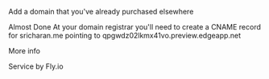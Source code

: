 Add a domain that you've already purchased elsewhere

Almost Done
At your domain registrar you'll need to create a CNAME record for sricharan.me pointing to qpgwdz02lkmx41vo.preview.edgeapp.net

More info

Service by Fly.io
